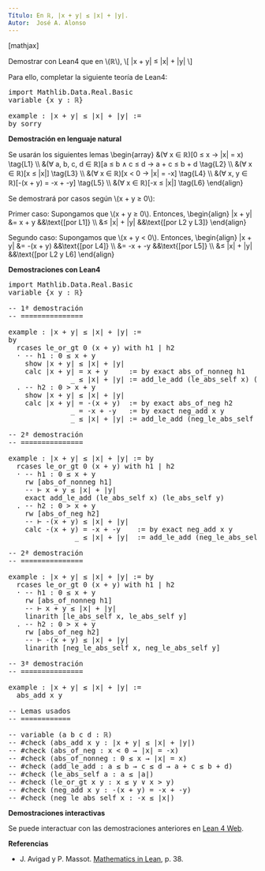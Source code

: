```yaml
---
Título: En ℝ, |x + y| ≤ |x| + |y|.
Autor:  José A. Alonso
---
```


[mathjax]

Demostrar con Lean4 que en \\(ℝ\\),
\\[ |x + y| ≤ |x| + |y| \\]

Para ello, completar la siguiente teoría de Lean4:

<pre lang="lean">
import Mathlib.Data.Real.Basic
variable {x y : ℝ}

example : |x + y| ≤ |x| + |y| :=
by sorry
</pre>
<!--more-->

<b>Demostración en lenguaje natural</b>

Se usarán los siguientes lemas
\\begin{array}
    &(∀ x ∈ ℝ)[0 ≤ x → |x| = x)                          \\tag{L1} \\\\
    &(∀ a, b, c, d ∈ ℝ)[a ≤ b ∧ c ≤ d → a + c ≤ b + d    \\tag{L2} \\\\
    &(∀ x ∈ ℝ)[x ≤ |x|]                                  \\tag{L3} \\\\
    &(∀ x ∈ ℝ)[x < 0 → |x| = -x]                         \\tag{L4} \\\\
    &(∀ x, y ∈ ℝ)[-(x + y) = -x + -y]                    \\tag{L5} \\\\
    &(∀ x ∈ ℝ)[-x ≤ |x|]                                 \\tag{L6}
\\end{align}

Se demostrará por casos según \\(x + y ≥ 0\\):

Primer caso: Supongamos que \\(x + y ≥ 0\\). Entonces,
\\begin{align}
   |x + y| &= x + y        &&\\text{[por L1]} \\\\
           &≤ |x| + |y|    &&\\text{[por L2 y L3]}
\\end{align}

Segundo caso: Supongamos que \\(x + y < 0\\). Entonces,
\\begin{align}
   |x + y| &= -(x + y)     &&\\text{[por L4]} \\\\
           &= -x + -y      &&\\text{[por L5]} \\\\
           &≤ |x| + |y|    &&\\text{[por L2 y L6]
\\end{align}

<b>Demostraciones con Lean4</b>

<pre lang="lean">
import Mathlib.Data.Real.Basic
variable {x y : ℝ}

-- 1ª demostración
-- ===============

example : |x + y| ≤ |x| + |y| :=
by
  rcases le_or_gt 0 (x + y) with h1 | h2
  · -- h1 : 0 ≤ x + y
    show |x + y| ≤ |x| + |y|
    calc |x + y| = x + y     := by exact abs_of_nonneg h1
               _ ≤ |x| + |y| := add_le_add (le_abs_self x) (le_abs_self y)
  . -- h2 : 0 > x + y
    show |x + y| ≤ |x| + |y|
    calc |x + y| = -(x + y)  := by exact abs_of_neg h2
               _ = -x + -y   := by exact neg_add x y
               _ ≤ |x| + |y| := add_le_add (neg_le_abs_self x) (neg_le_abs_self y)

-- 2ª demostración
-- ===============

example : |x + y| ≤ |x| + |y| := by
  rcases le_or_gt 0 (x + y) with h1 | h2
  · -- h1 : 0 ≤ x + y
    rw [abs_of_nonneg h1]
    -- ⊢ x + y ≤ |x| + |y|
    exact add_le_add (le_abs_self x) (le_abs_self y)
  . -- h2 : 0 > x + y
    rw [abs_of_neg h2]
    -- ⊢ -(x + y) ≤ |x| + |y|
    calc -(x + y) = -x + -y    := by exact neg_add x y
                _ ≤ |x| + |y|  := add_le_add (neg_le_abs_self x) (neg_le_abs_self y)

-- 2ª demostración
-- ===============

example : |x + y| ≤ |x| + |y| := by
  rcases le_or_gt 0 (x + y) with h1 | h2
  · -- h1 : 0 ≤ x + y
    rw [abs_of_nonneg h1]
    -- ⊢ x + y ≤ |x| + |y|
    linarith [le_abs_self x, le_abs_self y]
  . -- h2 : 0 > x + y
    rw [abs_of_neg h2]
    -- ⊢ -(x + y) ≤ |x| + |y|
    linarith [neg_le_abs_self x, neg_le_abs_self y]

-- 3ª demostración
-- ===============

example : |x + y| ≤ |x| + |y| :=
  abs_add x y

-- Lemas usados
-- ============

-- variable (a b c d : ℝ)
-- #check (abs_add x y : |x + y| ≤ |x| + |y|)
-- #check (abs_of_neg : x < 0 → |x| = -x)
-- #check (abs_of_nonneg : 0 ≤ x → |x| = x)
-- #check (add_le_add : a ≤ b → c ≤ d → a + c ≤ b + d)
-- #check (le_abs_self a : a ≤ |a|)
-- #check (le_or_gt x y : x ≤ y ∨ x > y)
-- #check (neg_add x y : -(x + y) = -x + -y)
-- #check (neg_le_abs_self x : -x ≤ |x|)
</pre>

<b>Demostraciones interactivas</b>

Se puede interactuar con las demostraciones anteriores en <a href="https://live.lean-lang.org/#url=https://raw.githubusercontent.com/jaalonso/Calculemus2/main/src/Desigualdad_triangular_para_valor_absoluto.lean" rel="noopener noreferrer" target="_blank">Lean 4 Web</a>.

<b>Referencias</b>

<ul>
<li> J. Avigad y P. Massot. <a href="https://bit.ly/3U4UjBk">Mathematics in Lean</a>, p. 38.</li>
</ul>
